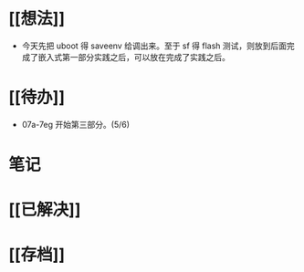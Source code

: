 # [[想法]]
- 今天先把 uboot 得 saveenv 给调出来。至于 sf 得 flash 测试，则放到后面完成了嵌入式第一部分实践之后，可以放在完成了实践之后。
# [[待办]]
- 07a-7eg 开始第三部分。(5/6)
# 笔记

# [[已解决]]

# [[存档]]